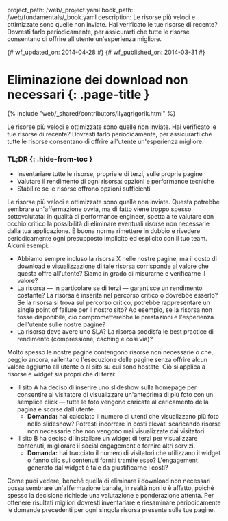 project_path: /web/_project.yaml
book_path: /web/fundamentals/_book.yaml
description: Le risorse più veloci e ottimizzate sono quelle non inviate. Hai verificato le tue risorse di recente? Dovresti farlo periodicamente, per assicurarti che tutte le risorse consentano di offrire all'utente un'esperienza migliore.

{# wf_updated_on: 2014-04-28 #}
{# wf_published_on: 2014-03-31 #}

# Eliminazione dei download non necessari {: .page-title }

{% include "web/_shared/contributors/ilyagrigorik.html" %}


Le risorse più veloci e ottimizzate sono quelle non inviate. Hai verificato le tue risorse di recente? Dovresti farlo periodicamente, per assicurarti che tutte le risorse consentano di offrire all'utente un'esperienza migliore.


### TL;DR {: .hide-from-toc }
- Inventariare tutte le risorse, proprie e di terzi, sulle proprie pagine
- Valutare il rendimento di ogni risorsa: opzioni e performance tecniche
- Stabilire se le risorse offrono opzioni sufficienti


Le risorse più veloci e ottimizzate sono quelle non inviate. Questa potrebbe sembrare un'affermazione ovvia, ma di fatto viene troppo spesso sottovalutata: in qualità di performance engineer, spetta a te valutare con occhio critico la possibilità di eliminare eventuali risorse non necessarie dalla tua applicazione. È buona norma rimettere in dubbio e rivedere periodicamente ogni presupposto implicito ed esplicito con il tuo team. Alcuni esempi:

* Abbiamo sempre incluso la risorsa X nelle nostre pagine, ma il costo di download e visualizzazione di tale risorsa corrisponde al valore che questa offre all'utente? Siamo in grado di misurarne e verificarne il valore?
* La risorsa &mdash; in particolare se di terzi &mdash; garantisce un rendimento costante? La risorsa è inserita nel percorso critico o dovrebbe esserlo? Se la risorsa si trova sul percorso critico, potrebbe rappresentare un single point of failure per il nostro sito? Ad esempio, se la risorsa non fosse disponibile, ciò comprometterebbe le prestazioni e l'esperienza dell'utente sulle nostre pagine?
* La risorsa deve avere uno SLA? La risorsa soddisfa le best practice di rendimento (compressione, caching e così via)?

Molto spesso le nostre pagine contengono risorse non necessarie o che, peggio ancora, rallentano l'esecuzione delle pagine senza offrire alcun valore aggiunto all'utente o al sito su cui sono hostate. Ciò si applica a risorse e widget sia propri che di terzi:

* Il sito A ha deciso di inserire uno slideshow sulla homepage per consentire al visitatore di visualizzare un'anteprima di più foto con un semplice click &mdash; tutte le foto vengono caricate al caricamento della pagina e scorse dall'utente.
    * **Domanda:** hai calcolato il numero di utenti che visualizzano più foto nello slideshow? Potresti incorrere in costi elevati scaricando risorse non necessarie che non vengono mai visualizzate dai visitatori.
* Il sito B ha deciso di installare un widget di terzi per visualizzare contenuti, migliorare il social engagement o fornire altri servizi.
    * **Domanda:** hai tracciato il numero di visitatori che utilizzano il widget o fanno clic sui contenuti forniti tramite esso? L'engagement generato dal widget è tale da giustificarne i costi?

Come puoi vedere, benché quella di eliminare i download non necessari possa sembrare un'affermazione banale, in realtà non lo è affatto, poiché spesso la decisione richiede una valutazione e ponderazione attenta. Per ottenere risultati migliori dovresti inventariare e riesaminare periodicamente le domande precedenti per ogni singola risorsa presente sulle tue pagine.



